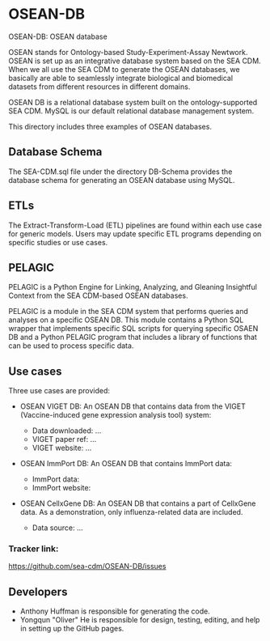# OSEAN-DB
OSEAN-DB: OSEAN database

OSEAN stands for Ontology-based Study-Experiment-Assay Newtwork. OSEAN is set up as an integrative database system based on the SEA CDM. When we all use the SEA CDM to generate the OSEAN databases, we basically are able to seamlessly integrate biological and biomedical datasets from different resources in different domains.  

OSEAN DB is a relational database system built on the ontology-supported SEA CDM. MySQL is our default relational database management system. 

This directory includes three examples of OSEAN databases.

## Database Schema

The SEA-CDM.sql file under the directory DB-Schema provides the database schema for generating an OSEAN database using MySQL.

## ETLs

The Extract-Transform-Load (ETL) pipelines are found within each use case for generic models. Users may update specific ETL programs depending on specific studies or use cases. 

## PELAGIC 

PELAGIC is a Python Engine for Linking, Analyzing, and Gleaning Insightful Context from the SEA CDM-based OSEAN databases. 

PELAGIC is a module in the SEA CDM system that performs queries and analyses on a specific OSEAN DB. This module contains a Python SQL wrapper that implements specific SQL scripts for querying specific OSAEN DB and a Python PELAGIC program that includes a library of functions that can be used to process specific data. 

## Use cases  

Three use cases are provided:
- OSEAN VIGET DB: An OSEAN DB that contains data from the VIGET (Vaccine-induced gene expression analysis tool) system:
  - Data downloaded: ... 
  - VIGET paper ref: ... 
  - VIGET website: ...

- OSEAN ImmPort DB: An OSEAN DB that contains ImmPort data:
  - ImmPort data:
  - ImmPort website:
       
- OSEAN CellxGene DB: An OSEAN DB that contains a part of CellxGene data. As a demonstration, only influenza-related data are included.
  -  Data source: ... 

  
### Tracker link:  
https://github.com/sea-cdm/OSEAN-DB/issues 


## Developers 

- Anthony Huffman is responsible for generating the code. 
- Yongqun "Oliver" He is responsible for design, testing, editing, and help in setting up the GitHub pages.

  
